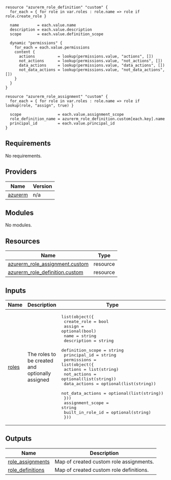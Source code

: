 
```hcl
resource "azurerm_role_definition" "custom" {
  for_each = { for role in var.roles : role.name => role if role.create_role }

  name        = each.value.name
  description = each.value.description
  scope       = each.value.definition_scope

  dynamic "permissions" {
    for_each = each.value.permissions
    content {
      actions          = lookup(permissions.value, "actions", [])
      not_actions      = lookup(permissions.value, "not_actions", [])
      data_actions     = lookup(permissions.value, "data_actions", [])
      not_data_actions = lookup(permissions.value, "not_data_actions", [])
    }
  }
}

resource "azurerm_role_assignment" "custom" {
  for_each = { for role in var.roles : role.name => role if lookup(role, "assign", true) }

  scope                = each.value.assignment_scope
  role_definition_name = azurerm_role_definition.custom[each.key].name
  principal_id         = each.value.principal_id
}
```
## Requirements

No requirements.

## Providers

| Name | Version |
|------|---------|
| <a name="provider_azurerm"></a> [azurerm](#provider\_azurerm) | n/a |

## Modules

No modules.

## Resources

| Name | Type |
|------|------|
| [azurerm_role_assignment.custom](https://registry.terraform.io/providers/hashicorp/azurerm/latest/docs/resources/role_assignment) | resource |
| [azurerm_role_definition.custom](https://registry.terraform.io/providers/hashicorp/azurerm/latest/docs/resources/role_definition) | resource |

## Inputs

| Name | Description | Type | Default | Required |
|------|-------------|------|---------|:--------:|
| <a name="input_roles"></a> [roles](#input\_roles) | The roles to be created and optionally assigned | <pre>list(object({<br>    create_role      = bool<br>    assign           = optional(bool)<br>    name             = string<br>    description      = string<br>    definition_scope = string<br>    principal_id     = string<br>    permissions = list(object({<br>      actions          = list(string)<br>      not_actions      = optional(list(string))<br>      data_actions     = optional(list(string))<br>      not_data_actions = optional(list(string))<br>    }))<br>    assignment_scope = string<br>    built_in_role_id = optional(string)<br>  }))</pre> | `[]` | no |

## Outputs

| Name | Description |
|------|-------------|
| <a name="output_role_assignments"></a> [role\_assignments](#output\_role\_assignments) | Map of created custom role assignments. |
| <a name="output_role_definitions"></a> [role\_definitions](#output\_role\_definitions) | Map of created custom role definitions. |
